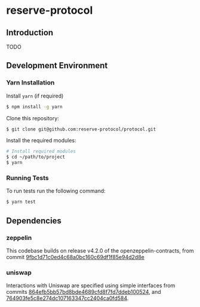 # reserve-protocol

## Introduction

TODO

## Development Environment

### Yarn Installation

Install `yarn` (if required)

```bash
$ npm install -g yarn 
```

Clone this repository:

```bash
$ git clone git@github.com:reserve-protocol/protocol.git 
```

Install the required modules: 

 ```bash   
 # Install required modules
 $ cd ~/path/to/project
 $ yarn
```

### Running Tests

To run tests run the following command:

```bash
$ yarn test
```

## Dependencies

### zeppelin 

This codebase builds on release v4.2.0 of the openzeppelin-contracts, from commit [9fbc1d71c0ed4c68a0bc160c69df1f85e94d2d8e](https://github.com/OpenZeppelin/openzeppelin-contracts/commit/9fbc1d71c0ed4c68a0bc160c69df1f85e94d2d8e)

### uniswap

Interactions with Uniswap are specified using simple interfaces from commits [864efb5bb57bd8bde4689cfd8f7fd7ddeb100524](https://github.com/Uniswap/uniswap-v3-core/commit/864efb5bb57bd8bde4689cfd8f7fd7ddeb100524), and [764903fe5c8e274dc107163347cc2404ca0fd584](https://github.com/Uniswap/uniswap-v3-periphery/commit/764903fe5c8e274dc107163347cc2404ca0fd584). 
